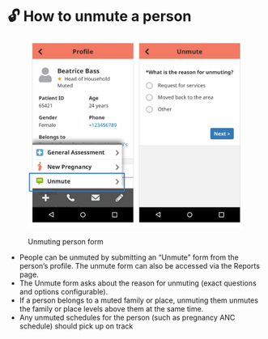 # 🔓 How to unmute a person

<figure><img src="../.gitbook/assets/image (16).png" alt=""><figcaption><p>Unmuting person form</p></figcaption></figure>



* People can be unmuted by submitting an “Unmute” form from the person’s profile. The unmute form can also be accessed via the Reports page.
* The Unmute form asks about the reason for unmuting (exact questions and options configurable).
* If a person belongs to a muted family or place, unmuting them unmutes the family or place levels above them at the same time.
* Any unmuted schedules for the person (such as pregnancy ANC schedule) should pick up on track
